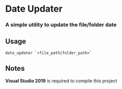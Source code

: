 # **Date Updater**

### A simple utility to update the file/folder date

## Usage

```
date_updater `<file_path|folder_path>`
```

## Notes

**Visual Studio 2019** is required to compile this project
